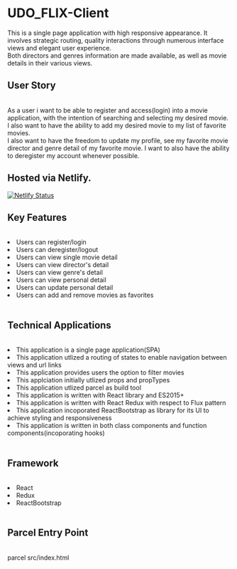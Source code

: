 # UDO_FLIX-Client

</hr>
This is a single page application with high responsive appearance. It involves strategic routing, quality interactions through numerous interface views and elegant user experience.
</br> 
Both directors and genres information are made available, as well as movie details in their various views.
</br>

## User Story
</br>
As a user i want to be able to register and access(login) into a movie application, with the intention of searching and selecting my desired movie. I also want to have the ability to add my desired movie to my list of favorite movies. </br>
I also want to have the freedom to update my profile, see my favorite movie director and genre detail of my favorite movie. I want to also have the ability to deregister my account whenever possible.

## Hosted via Netlify.

[![Netlify Status](https://api.netlify.com/api/v1/badges/a01696c8-45f4-4562-a428-778bf3190a79/deploy-status)](https://app.netlify.com/sites/udoflix/deploys)

## Key Features
</br>
<li>Users can register/login</li>
<li>Users can deregister/logout</li>
<li>Users can view single movie detail</li>
<li>Users can view  director's detail</li>
<li>Users can view  genre's detail</li>
<li>Users can view personal detail</li>
<li>Users can update personal detail</li>
<li>Users can add and remove movies as favorites</li>
</br>

## Technical Applications
</br>
<li>This application is a single page application(SPA)</li>
<li>This application utlized a routing of states to enable navigation between views and url links</li>
<li>This application provides users the option to filter movies</li>
<li>This applciation initially utlized props and propTypes</li>
<li>This application utlized parcel as build tool</li>
<li>This application  is written with React library and ES2015+</li>
<li>This application  is written with React Redux with respect to Flux pattern</li>
<li>This application  incoporated ReactBootstrap as library for its UI to achieve styling and responsiveness</li>
<li>This application  is written in both class components and function components(incoporating hooks)</li>
</br>

## Framework
</br>
<li>React</li>
<li>Redux</li>
<li>ReactBootstrap</li>
</br>

## Parcel Entry Point
</br>
parcel src/index.html
